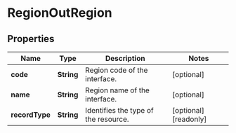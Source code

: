 

# RegionOutRegion


## Properties

| Name | Type | Description | Notes |
|------------ | ------------- | ------------- | -------------|
|**code** | **String** | Region code of the interface. |  [optional] |
|**name** | **String** | Region name of the interface. |  [optional] |
|**recordType** | **String** | Identifies the type of the resource. |  [optional] [readonly] |



